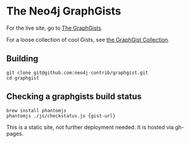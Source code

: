 The Neo4j GraphGists
====================

For the live site, go to [The GraphGists](http://gist.neo4j.org/).

For a loose collection of cool Gists, see [the GraphGist Collection](https://github.com/neo4j-contrib/graphgist/wiki).

Building
-----------

    git clone git@github.com:neo4j-contrib/graphgist.git
    cd graphgist
    
    
Checking a graphgists build status
----------------------------------

    brew install phantomjs
    phantomjs ./js/checkstatus.js {gist-url}
    
    
This is a static site, not further deployment needed. It is hosted via gh-pages.
